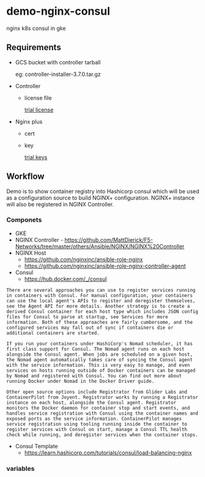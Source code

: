 # demo-nginx-consul
nginx k8s consul in gke

## Requirements

- GCS bucket with controller tarball

    eg: controller-installer-3.7.0.tar.gz

- Controller
  - license file
  
    [trial license](https://www.nginx.com/free-trial-request-nginx-controller/)

- Nginx plus
  - cert
  - key
  
    [trial keys](https://www.nginx.com/free-trial-request/)

## Workflow

Demo is to show container registry into Hashicorp consul which will be used as a configuration source to build NGINX+ configuration. NGINX+ instance will also be registered in NGINX Controller.

### Componets

- GKE
- NGINX Controller - https://github.com/MattDierick/F5-Networks/tree/master/others/Ansible/NGINX/NGINX%20Controller
- NGINX Host
  - https://github.com/nginxinc/ansible-role-nginx
  - https://github.com/nginxinc/ansible-role-nginx-controller-agent
- Consul
  - https://hub.docker.com/_/consul
``` Service Discovery with Containers
There are several approaches you can use to register services running in containers with Consul. For manual configuration, your containers can use the local agent's APIs to register and deregister themselves, see the Agent API for more details. Another strategy is to create a derived Consul container for each host type which includes JSON config files for Consul to parse at startup, see Services for more information. Both of these approaches are fairly cumbersome, and the configured services may fall out of sync if containers die or additional containers are started.

If you run your containers under HashiCorp's Nomad scheduler, it has first class support for Consul. The Nomad agent runs on each host alongside the Consul agent. When jobs are scheduled on a given host, the Nomad agent automatically takes care of syncing the Consul agent with the service information. This is very easy to manage, and even services on hosts running outside of Docker containers can be managed by Nomad and registered with Consul. You can find out more about running Docker under Nomad in the Docker Driver guide.

Other open source options include Registrator from Glider Labs and ContainerPilot from Joyent. Registrator works by running a Registrator instance on each host, alongside the Consul agent. Registrator monitors the Docker daemon for container stop and start events, and handles service registration with Consul using the container names and exposed ports as the service information. ContainerPilot manages service registration using tooling running inside the container to register services with Consul on start, manage a Consul TTL health check while running, and deregister services when the container stops.
```
- Consul Template
  - https://learn.hashicorp.com/tutorials/consul/load-balancing-nginx

### variables
<!-- BEGINNING OF PRE-COMMIT-TERRAFORM DOCS HOOK -->

<!-- END OF PRE-COMMIT-TERRAFORM DOCS HOOK -->